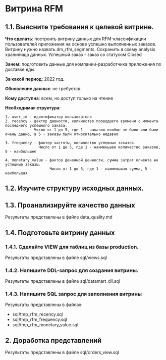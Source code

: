 # Витрина RFM

## 1.1. Выясните требования к целевой витрине.

**Что сделать**: построить витрину данных для RFM-классификации пользователей приложения на основе успешно выполненных заказов. Витрину нужно назвать dm_rfm_segments. Сохранить в схему analysis хранилища данных. Успешный заказ - заказ со статусом Closed

**Зачем**: подготовить данные для компании-разработчика приложения по доставке еды.

**За какой период**: 2022 год.

**Обновление данных**: не требуется.

**Кому доступна**: всем, но доступ только на чтение

**Необходимая структура**:

    1. user_id - идентификатор пользователя
    2. recency - фактор давности, количество прошедшего времени с момента последнего успешного заказа. 
                 Число от 1 до 5, где 1 - заказов вообще не было или были очень давно, а 5 - заказы были относительно недавно

    3. frequency - фактор частоты, количество успешных заказов.
                   Число от 1 до 5, где 1 - наименьшее количество заказов, 5 - наибольшее

    4. monetary_value - фактор денежной ценности, сумма затрат клиента на успешные заказы.
                        Число от 1 до 5, где 1 - наименьшая сумма, 5 - наибольшая  


## 1.2. Изучите структуру исходных данных.


## 1.3. Проанализируйте качество данных

Результаты представлены в файле data_quality.md


## 1.4. Подготовьте витрину данных

### 1.4.1. Сделайте VIEW для таблиц из базы production.

Результаты представлены в файле sql/views.sql

### 1.4.2. Напишите DDL-запрос для создания витрины.

Результаты представлены в файле sql/datamart_dll.sql

### 1.4.3. Напишите SQL запрос для заполнения витрины

Результаты представлены в файлах:

  - sql/tmp_rfm_recency.sql
  - sql/tmp_rfm_frequency.sql
  - sql/tmp_rfm_monetary_value.sql


## 2. Доработка представлений

Результаты представлены в файле sql/orders_view.sql